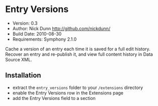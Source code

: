 # Entry Versions

* Version: 0.3
* Author: Nick Dunn <http://github.com/nickdunn/>
* Build Date: 2010-08-30
* Requirements: Symphony 2.1.0

Cache a version of an entry each time it is saved for a full edit history. Recover an entry and re-publish it, and view full content history in Data Source XML.

## Installation
* extract the `entry_versions` folder to your `/extensions` directory
* enable the Entry Versions row in the Extensions page
* add the Entry Versions field to a section